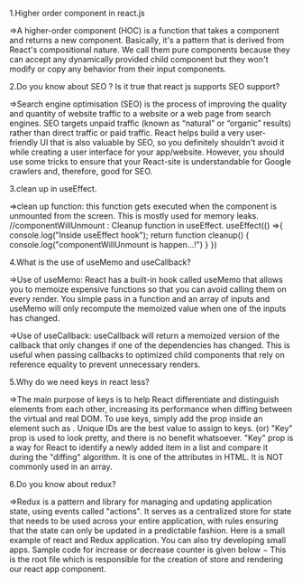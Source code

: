 1.Higher order component in react.js

=>A higher-order component (HOC) is a function that takes a component and returns a new component. Basically, it's a pattern that is derived from React's compositional nature. We call them pure components because they can accept any dynamically provided child component but they won't modify or copy any behavior from their input components. 

2.Do you know about SEO ? Is it true that react js supports SEO support?

=>Search engine optimisation (SEO) is the process of improving the quality and quantity of website traffic to a website or a web page from search engines. SEO targets unpaid traffic (known as “natural” or “organic” results) rather than direct traffic or paid traffic. React helps build a very user-friendly UI that is also valuable by SEO, so you definitely shouldn't avoid it while creating a user interface for your app/website. However, you should use some tricks to ensure that your React-site is understandable for Google crawlers and, therefore, good for SEO.

3.clean up in useEffect.

=>clean up function: this function gets executed when the component is unmounted from the screen. This is mostly used for memory leaks. 
//componentWillUnmount : Cleanup function in useEffect. useEffect(() =>{ console.log("Inside useEffect hook");
    return function cleanup() {
        console.log("componentWillUnmount is happen...!")
    }
  })


4.What is the use of useMemo and useCallback?

=>Use of useMemo:
React has a built-in hook called useMemo that allows you to memoize expensive functions so that you can avoid calling them on every render. You simple pass in a function and an array of inputs and useMemo will only recompute the memoized value when one of the inputs has changed.

=>Use of useCallback:
useCallback will return a memoized version of the callback that only changes if one of the dependencies has changed. This is useful when passing callbacks to optimized child components that rely on reference equality to prevent unnecessary renders.

5.Why do we need keys in react less?

=>The main purpose of keys is to help React differentiate and distinguish elements from each other, increasing its performance when diffing between the virtual and real DOM. To use keys, simply add the prop inside an element such as
. Unique IDs are the best value to assign to keys. (or) "Key" prop is used to look pretty, and there is no benefit whatsoever. "Key" prop is a way for React to identify a newly added item in a list and compare it during the "diffing" algorithm. It is one of the attributes in HTML. It is NOT commonly used in an array.

6.Do you know about redux?

=>Redux is a pattern and library for managing and updating application state, using events called "actions". It serves as a centralized store for state that needs to be used across your entire application, with rules ensuring that the state can only be updated in a predictable fashion. Here is a small example of react and Redux application. You can also try developing small apps. Sample code for increase or decrease counter is given below − This is the root file which is responsible for the creation of store and rendering our react app component.
